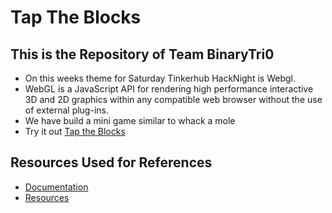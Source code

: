 # Tap The Blocks
## This is the Repository of Team BinaryTri0
- On this weeks theme for Saturday Tinkerhub HackNight is Webgl.
- WebGL is a JavaScript API for rendering high performance interactive 3D and 2D graphics within any compatible web browser without the use of external plug-ins.
- We have build a mini game similar to whack a mole
- Try it out [Tap the Blocks](https://asterdev-03.github.io/WebGl/)


## Resources Used for References

- [Documentation](https://developer.mozilla.org/en-US/docs/Web/API/WebGL_API)
- [Resources](https://developer.mozilla.org/en-US/docs/Web/API/WebGL_API#resources)



